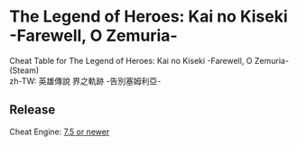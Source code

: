 # The Legend of Heroes: Kai no Kiseki -Farewell, O Zemuria- 

Cheat Table for The Legend of Heroes: Kai no Kiseki -Farewell, O Zemuria- (Steam)  
zh-TW: 英雄傳說 界之軌跡 -告別塞姆利亞- 
 
## Release

Cheat Engine: [7.5 or newer](https://github.com/cheat-engine/cheat-engine/releases)  

